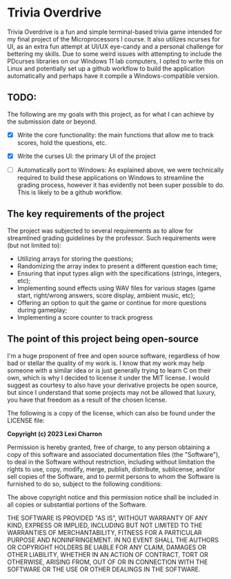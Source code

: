 # Trivia Overdrive
Trivia Overdrive is a fun and simple terminal-based trivia game intended for my final project of the Microprocessors I course. It also utilizes ncurses for UI, as an extra fun attempt at UI/UX eye-candy and a personal challenge for bettering my skills. Due to some weird issues with attempting to include the PDcurses libraries on our Windows 11 lab computers, I opted to write this on Linux and potentially set up a github workflow to build the application automatically and perhaps have it compile a Windows-compatible version.

## TODO:
The following are my goals with this project, as for what I can achieve by the submission date or beyond.
- [x] Write the core functionality: the main functions that allow me to track scores, hold the questions, etc.
- [x] Write the curses UI: the primary UI of the project
- [ ] Automatically port to Windows: As explained above, we were technically required to build these applications on Windows to streamline the grading process, however it has evidently not been super possible to do. This is likely to be a github workflow.


## The key requirements of the project
The project was subjected to several requirements as to allow for streamlined grading guidelines by the professor. Such requirements were (but not limited to):
* Utilizing arrays for storing the questions;
* Randomizing the array index to present a different question each time;
* Ensuring that input types align with the specifications (strings, integers, etc);
* Implementing sound effects using WAV files for various stages (game start, right/wrong answers, score display, ambient music, etc);
* Offering an option to quit the game or continue for more questions during gameplay;
* Implementing a score counter to track progress

## The point of this project being open-source
I'm a huge proponent of free and open source software, regardless of how bad or stellar the quality of my work is. I know that my work may help someone with a similar idea or is just generally trying to learn C on their own, which is why I decided to license it under the MIT license. I would suggest as courtesy to also have your derivative projects be open source, but since I understand that some projects may not be allowed that luxury, you have that freedom as a result of the chosen license.

The following is a copy of the license, which can also be found under the LICENSE file:



**Copyright (c) 2023 Lexi Charron**

Permission is hereby granted, free of charge, to any person obtaining a copy
of this software and associated documentation files (the "Software"), to deal
in the Software without restriction, including without limitation the rights
to use, copy, modify, merge, publish, distribute, sublicense, and/or sell
copies of the Software, and to permit persons to whom the Software is
furnished to do so, subject to the following conditions:

The above copyright notice and this permission notice shall be included in all
copies or substantial portions of the Software.

THE SOFTWARE IS PROVIDED "AS IS", WITHOUT WARRANTY OF ANY KIND, EXPRESS OR
IMPLIED, INCLUDING BUT NOT LIMITED TO THE WARRANTIES OF MERCHANTABILITY,
FITNESS FOR A PARTICULAR PURPOSE AND NONINFRINGEMENT. IN NO EVENT SHALL THE
AUTHORS OR COPYRIGHT HOLDERS BE LIABLE FOR ANY CLAIM, DAMAGES OR OTHER
LIABILITY, WHETHER IN AN ACTION OF CONTRACT, TORT OR OTHERWISE, ARISING FROM,
OUT OF OR IN CONNECTION WITH THE SOFTWARE OR THE USE OR OTHER DEALINGS IN THE
SOFTWARE.
